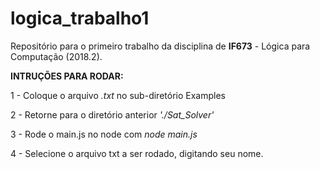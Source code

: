 # logica_trabalho1
Repositório para o primeiro trabalho da disciplina de __IF673__ - Lógica para Computação (2018.2).

__INTRUÇÕES PARA RODAR:__

1 - Coloque o arquivo *.txt* no sub-diretório Examples

2 - Retorne para o diretório anterior *'./Sat_Solver'*

3 - Rode o main.js no node com *node main.js*

4 - Selecione o arquivo txt a ser rodado, digitando seu nome.

